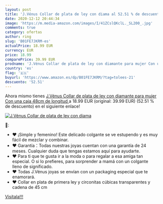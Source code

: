 ```yaml
---
layout: post
title: 'J.Vénus Collar de plata de ley con diama al 52.51 % de descuento'
date: 2020-12-12 20:44:34
image: 'https://m.media-amazon.com/images/I/41ZCslQKclL._SL200_.jpg'
comments: true
category: ofertas
author: ring
slug: 'B01FE7JKRM-es'
actualPrice: 18.99 EUR
currency: EUR
price: 18.99
comparePrice: 39.99 EUR
prodname: 'J.Vénus Collar de plata de ley con diamante para mujer Con una caja 48cm de longitud '
country: 'es'
flag: '🇪🇸'
buyurl: 'https://www.amazon.es/dp/B01FE7JKRM/?tag=tolees-21'
descuento: '52.51'
---
```


Ahora mismo tienes [J.Vénus Collar de plata de ley con diamante para mujer Con una caja 48cm de longitud ](https://www.amazon.es/dp/B01FE7JKRM/?tag=tolees-21) a 18.99 EUR (original: 39.99 EUR) (52.51 %  de descuento) en el siguiente enlace!

[![J.Vénus Collar de plata de ley con diama](https://m.media-amazon.com/images/I/41ZCslQKclL._SL200_.jpg)](https://www.amazon.es/dp/B01FE7JKRM/?tag=tolees-21)

🔎:

- ❤ ¡Simple y femenino! Este delicado colgante se ve estupendo y es muy fácil de mezclar y combinar.
- ❤ Garantía：Todas nuestras joyas cuentan con una garantía de 24 meses. Cualquier duda que tengas estamos aquí para ayudarte.
- ❤ Para ti que te gusta ir a la moda o para regalar a esa amiga tan especial. O si lo prefieres, para sorprender a mamá con un colgante lleno de significado.
- ❤ Todas J.Vénus joyas se envían con un packaging especial que te enamorará.
- ❤ Collar en plata de primera ley y circonitas cúbicas transparentes y cadena de 45 cm

[Visítala!!!](https://www.amazon.es/dp/B01FE7JKRM/?tag=tolees-21)
